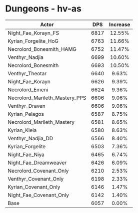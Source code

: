 # Dungeons - hv-as
| Actor | DPS | Increase |
|---|:---:|:---:|
|Night_Fae_Korayn_FS|6817|12.55%|
|Kyrian_Forgelite_HoG|6763|11.66%|
|Necrolord_Bonesmith_HAMG|6752|11.47%|
|Venthyr_Nadjia|6699|10.60%|
|Necrolord_Bonesmith|6693|10.50%|
|Venthyr_Theotar|6640|9.63%|
|Night_Fae_Korayn|6626|9.39%|
|Necrolord_Emeni|6624|9.36%|
|Necrolord_Marileth_Mastery_PPS|6606|9.06%|
|Venthyr_Draven|6606|9.06%|
|Kyrian_Pelagos|6587|8.75%|
|Necrolord_Marileth_Mastery|6581|8.65%|
|Kyrian_Kleia|6580|8.63%|
|Venthyr_Nadjia_DD|6566|8.40%|
|Kyrian_Forgelite|6503|7.36%|
|Night_Fae_Niya|6465|6.74%|
|Night_Fae_Dreamweaver|6426|6.09%|
|Necrolord_Covenant_Only|6210|2.53%|
|Venthyr_Covenant_Only|6198|2.33%|
|Kyrian_Covenant_Only|6146|1.47%|
|Night_Fae_Covenant_Only|6142|1.40%|
|Base|6057|0.00%|
